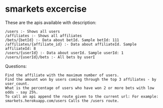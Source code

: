 smarkets excercise
===============

These are the apis available with description:

    /users :- Shows all users
    /affiliates :- Shows all affiliates
    /bets/{betId} :- Data about betId. Sample betId: 111
    /affiliates/{affiliate_id} :- Data about affiliateId. Sample affiliateId: 8
    /users/{userId} :- Data about userId. Sample userId: 1
    /users/{userId}/bets :- All bets by userI


Questions:

    Find the affiliate with the maximum number of users.
    Find the amount won by users coming through the top 3 affiliates - by user_count.
    What is the percentage of users who have won 2 or more bets with low odds - say 25%.
    To call an api append the route given to the current url: For example: smarkets.herokuapp.com/users Calls the /users route.
